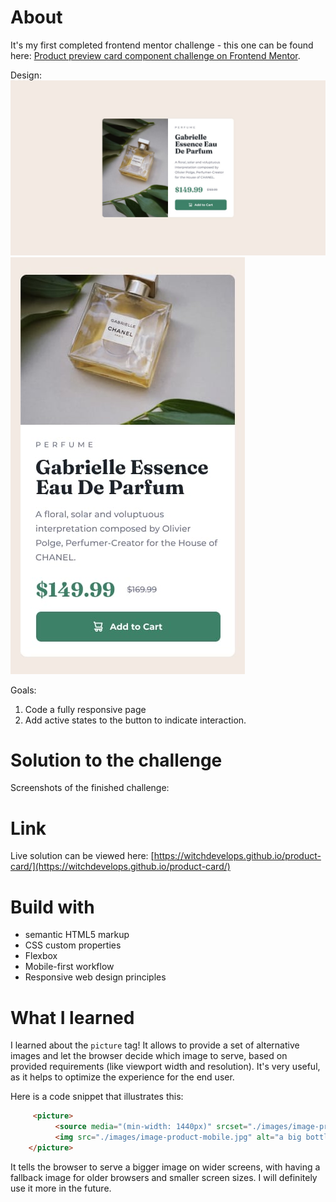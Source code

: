 # About

It's my first completed frontend mentor challenge - this one can be found here: [Product preview card component challenge on Frontend Mentor](https://www.frontendmentor.io/challenges/product-preview-card-component-GO7UmttRfa).

Design: 
![Design for the desktop version](./design/desktop-design.jpg)
![Design for the mobile version](./design/mobile-design.jpg)

Goals:
1. Code a fully responsive page
2. Add active states to the button to indicate interaction.

# Solution to the challenge

Screenshots of the finished challenge:

# Link
Live solution can be viewed here: [https://witchdevelops.github.io/product-card/](https://witchdevelops.github.io/product-card/)

# Build with
* semantic HTML5 markup
* CSS custom properties
* Flexbox
* Mobile-first workflow
* Responsive web design principles

# What I learned
I learned about the <code>picture</code> tag! It allows to provide a set of alternative images and let the browser decide which image to serve, based on provided requirements (like viewport width and resolution). It's very useful, as it helps to optimize the experience for the end user.

Here is a code snippet that illustrates this:

```html
     <picture>
          <source media="(min-width: 1440px)" srcset="./images/image-product-desktop.jpg">
          <img src="./images/image-product-mobile.jpg" alt="a big bottle of perfume by Channel">
    </picture>
```
It tells the browser to serve a bigger image on wider screens, with having a fallback image for older browsers and smaller screen sizes.
I will definitely use it more in the future.
